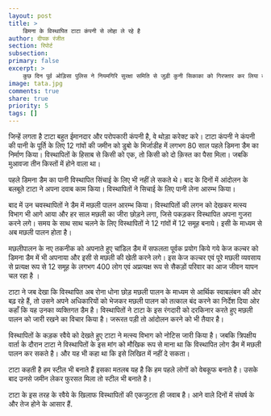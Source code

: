 ```yaml
---
layout: post
title: >
    डिमना के विस्थापित टाटा कंपनी से लोहा ले रहे है
author: दीपक रंजीत
section: रिपोर्ट
subsection:
primary: false
excerpt: >
    कुछ दिन पूर्व ओड़िसा पुलिस ने नियमगिरि सुरक्षा समिति से जुड़ी कुनी सिकाका को गिरफ्तार कर लिया तथा उसके ससुर तथा नियमगिरी सुरक्षा समिति के नेता श्री दधि पुसिका, दधि के पुत्र श्री जागिली तथा उसके कुछ पड़ोसियों को मीडिया के समक्ष 'आत्मसमर्पणकारी माओवादी' बताया...
image: tata.jpg
comments: true
share: true
priority: 5
tags: []
---
```


जिन्हें लगता है टाटा बहुत ईमानदार और परोपकारी कंपनी है, वे थोड़ा करेक्ट करे। टाटा कंपनी ने कंपनी की पानी के पूर्ति के लिए 12 गांवों की जमीन को डुबो के मिर्जाडीह में लगभग 80 साल पहले डिमना डैम का निर्माण किया। विस्थापितों के हिसाब से किसी को एक, तो  किसी को दो क़िस्त का पैसा मिला। जबकि मुआवजा तीन किस्तों में होने वाला था।

पहले डिमना डैम का पानी विस्थापित सिंचाई के लिए भी नहीं ले सकते थे। बाद के दिनों में आंदोलन के बलबूते टाटा ने अपना दवाब काम किया। विस्थापितों ने सिचाई के लिए पानी लेना आरम्भ किया।

बाद में उन चवस्थापितों ने डैम में मछली पालन आरम्भ किया। विस्थापितों की लगन को देखकर मत्स्य विभाग भी आगे आया और हर साल मछली का जीरा छोड़ने लगा, जिसे पकड़कर विस्थापित अपना गुजरा करने लगे। समय के साथ साथ चलने के लिए विस्थापितों ने 12 गांवों में 12 समूह बनाये। इसी के माध्यम से अब मछली पालन होता है।

मछलीपालन के नए तकनीक को अपनाते हुए चांडिल डैम में सफलता पूर्वक प्रयोग किये गये केज कल्चर को डिमना डैम में भी अपनाया और इसी से मछली की खेती करने लगे। इस केज कल्चर एवं पूरे मछली व्यवसाय से प्रत्यक्ष रूप से 12 समूह के लगभग 400 लोग एवं अप्रत्यक्ष रूप से सैकड़ों परिवार का आज जीवन यापन चल रहा है ।

टाटा ने जब देखा कि विस्थापित अब रोना धोना छोड़ मछली पालन के माध्यम से आर्थिक स्वाबलंबन की ओर बढ़ रहे हैं, तो उसने अपने अधिकारियों को भेजकर मछली पालन को तत्काल बंद करने का निर्देश दिया ओर कहाँ कि यह उनका व्यक्तिगत डैम है। विस्थापितों ने टाटा के इस रंगदारी को दरकिनार करते हुए मछली पालन को जारी रखने का विचार किया है। जरूरत पड़ी तो आंदोलन करने को भी तैयार है।

विस्थापितों के कड़क रवैये को देखते हुए टाटा ने मत्स्य विभाग को नोटिस जारी किया है। जबकि त्रिपक्षीय वार्ता के दौरान टाटा ने विस्थापितों के इस मांग को मौखिक रूप से माना था कि विस्थापित लोग डैम में मछली पालन कर सकते है। और यह भी कहा था कि इसे लिखित में नहीं दे सकता।

टाटा कहती है हम स्टील भी बनाते हैं इसका मतलब यह है कि हम पहले लोगों को वेबकूफ बनाते है। उसके बाद उनसे जमीन लेकर फुरसत मिला तो स्टील भी बनाते है।

टाटा के इस तरह के रवैये के खिलाफ विस्थापितों की एकजुटता ही जवाब है। आने वाले दिनों में संघर्ष के और तेज होने के आसार हैं.